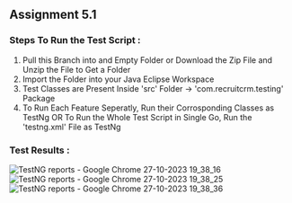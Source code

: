 ## Assignment 5.1

### Steps To Run the Test Script :
1. Pull this Branch into and Empty Folder or Download the Zip File and Unzip the File to Get a Folder
2. Import the Folder into your Java Eclipse Workspace
3. Test Classes are Present Inside 'src' Folder -> 'com.recruitcrm.testing' Package
4. To Run Each Feature Seperatly, Run their Corrosponding Classes as TestNg OR To Run the Whole Test Script in Single Go, Run the 'testng.xml' File as TestNg

### Test Results :
![TestNG reports - Google Chrome 27-10-2023 19_38_16](https://github.com/Suryansh-RCRM/SDET-Intern-Assignments/assets/147688068/aff47639-511e-4afc-9866-d838b635596a)
![TestNG reports - Google Chrome 27-10-2023 19_38_25](https://github.com/Suryansh-RCRM/SDET-Intern-Assignments/assets/147688068/357a8716-ddaa-4ceb-942a-46f2c3fc675b)
![TestNG reports - Google Chrome 27-10-2023 19_38_36](https://github.com/Suryansh-RCRM/SDET-Intern-Assignments/assets/147688068/fefa00a1-835c-4640-9460-f38c73fe646a)
